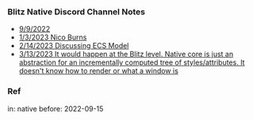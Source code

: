 
### Blitz Native Discord Channel Notes

- [9/9/2022](https://discord.com/channels/899851952891002890/954257659597553664/1017780518449852417)
- [1/3/2023 Nico Burns](https://discord.com/channels/899851952891002890/954257659597553664/1059881306487521310)
- [2/14/2023 Discussing ECS Model](https://discord.com/channels/899851952891002890/954257659597553664/1075190512669175828)
- [3/13/2023 It would happen at the Blitz level. Native core is just an abstraction for an incrementally computed tree of styles/attributes. It doesn't know how to render or what a window is](https://discord.com/channels/899851952891002890/954257659597553664/1084900390585258005)

### Ref

in: native before: 2022-09-15
